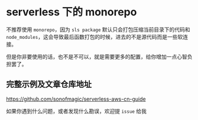 # serverless 下的 monorepo

不推荐使用 `monorepo`，因为 `sls package` 默认只会打包压缩当前目录下的代码和 `node_modules`，这会导致最后函数打包的时候，进去的不是源代码而是一些软连接。

但是你非要使用的话，也不是不可以，就是需要更多的配置，给你增加一点心智负担罢了。

## 完整示例及文章仓库地址

<https://github.com/sonofmagic/serverless-aws-cn-guide>

如果你遇到什么问题，或者发现什么勘误，欢迎提 `issue` 给我
